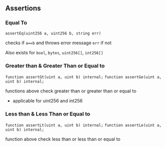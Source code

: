 ## Assertions

### Equal To

`assertEq(uint256 a, uint256 b, string err)`

checks if `a==b` and throws error message `err` if not

Also exists for `bool`, `bytes`, `uint256[]`, `int256[]`

### Greater than & Greater Than or Equal to

`function assertGt(uint a, uint b) internal;`
`function assertGe(uint a, uint b) internal;`

functions above check greater than or greater than or equal to

- applicable for uint256 and int256

### Less than & Less Than or Equal to

`function assertLt(uint a, uint b) internal;`
`function assertLe(uint a, uint b) internal;`

function above check less than or less than or equal to
